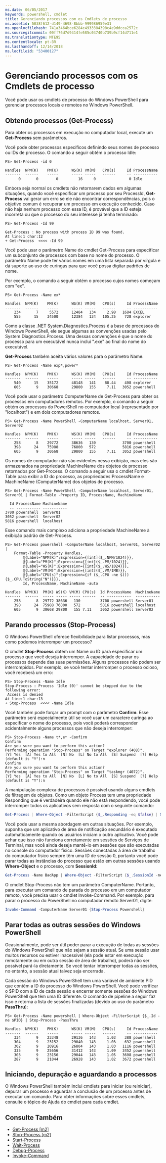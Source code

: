 ```yaml
---
ms.date: 06/05/2017
keywords: powershell, cmdlet
title: Gerenciando processos com os Cmdlets de processo
ms.assetid: 5038f612-d149-4698-8bbb-999986959e31
ms.openlocfilehash: 741a3464bce6284c4933384398c4e9ddcca2572c
ms.sourcegitcommit: 00ff76d7d9414fe585c04740b739b9cf14d711e1
ms.translationtype: MTE95
ms.contentlocale: pt-BR
ms.lasthandoff: 12/14/2018
ms.locfileid: "53400127"
---
```

# <a name="managing-processes-with-process-cmdlets"></a>Gerenciando processos com os Cmdlets de processo

Você pode usar os cmdlets de processo do Windows PowerShell para gerenciar processos locais e remotos no Windows PowerShell.

## <a name="getting-processes-get-process"></a>Obtendo processos (Get-Process)

Para obter os processos em execução no computador local, execute um **Get-Process** sem parâmetros.

Você pode obter processos específicos definindo seus nomes de processo ou IDs de processo. O comando a seguir obtém o processo Idle:

```
PS> Get-Process -id 0

Handles  NPM(K)    PM(K)      WS(K) VM(M)   CPU(s)     Id ProcessName
-------  ------    -----      ----- -----   ------     -- -----------
      0       0        0         16     0               0 Idle
```

Embora seja normal os cmdlets não retornarem dados em algumas situações, quando você especificar um processo por seu ProcessId, **Get-Process** vai gerar um erro se ele não encontrar correspondências, pois o objetivo comum é recuperar um processo em execução conhecido. Caso não haja nenhum processo com essa ID, é provável que a ID esteja incorreta ou que o processo do seu interesse já tenha terminado:

```
PS> Get-Process -Id 99

Get-Process : No process with process ID 99 was found.
At line:1 char:12
+ Get-Process  <<<< -Id 99
```

Você pode usar o parâmetro Name do cmdlet Get-Process para especificar um subconjunto de processos com base no nome do processo. O parâmetro Name pode ter vários nomes em uma lista separada por vírgula e dá suporte ao uso de curingas para que você possa digitar padrões de nome.

Por exemplo, o comando a seguir obtém o processo cujos nomes começam com "ex".

```
PS> Get-Process -Name ex*

Handles  NPM(K)    PM(K)      WS(K) VM(M)   CPU(s)     Id ProcessName
-------  ------    -----      ----- -----   ------     -- -----------
    234       7     5572      12484   134     2.98   1684 EXCEL
    555      15    34500      12384   134   105.25    728 explorer
```

Como a classe .NET System.Diagnostics.Process é a base de processos do Windows PowerShell, ele segue algumas as convenções usadas pelo System.Diagnostics.Process. Uma dessas convenções é que o nome do processo para um executável nunca inclui ".exe" ao final do nome do executável.

**Get-Process** também aceita vários valores para o parâmetro Name.

```
PS> Get-Process -Name exp*,power*

Handles  NPM(K)    PM(K)      WS(K) VM(M)   CPU(s)     Id ProcessName
-------  ------    -----      ----- -----   ------     -- -----------
    540      15    35172      48148   141    88.44    408 explorer
    605       9    30668      29800   155     7.11   3052 powershell
```

Você pode usar o parâmetro ComputerName de Get-Process para obter os processos em computadores remotos. Por exemplo, o comando a seguir obtém os processos do PowerShell no computador local (representado por "localhost") e em dois computadores remotos.

```
PS> Get-Process -Name PowerShell -ComputerName localhost, Server01, Server02

Handles  NPM(K)    PM(K)      WS(K) VM(M)   CPU(s)     Id ProcessName
-------  ------    -----      ----- -----   ------     -- -----------
    258       8    29772      38636   130            3700 powershell
    398      24    75988      76800   572            5816 powershell
    605       9    30668      29800   155     7.11   3052 powershell
```

Os nomes de computador não são evidentes nessa exibição, mas eles são armazenados na propriedade MachineName dos objetos de processo retornados por Get-Process. O comando a seguir usa o cmdlet Format-Table para exibir a ID do processo, as propriedades ProcessName e MachineName (ComputerName) dos objetos de processo.

```
PS> Get-Process -Name PowerShell -ComputerName localhost, Server01, Server01 | Format-Table -Property ID, ProcessName, MachineName

  Id ProcessName MachineName
  -- ----------- -----------
3700 powershell  Server01
3052 powershell  Server02
5816 powershell  localhost
```

Esse comando mais complexo adiciona a propriedade MachineName à exibição padrão de Get-Process.

```
PS> Get-Process powershell -ComputerName localhost, Server01, Server02 |
    Format-Table -Property Handles,
        @{Label="NPM(K)";Expression={[int]($_.NPM/1024)}},
        @{Label="PM(K)";Expression={[int]($_.PM/1024)}},
        @{Label="WS(K)";Expression={[int]($_.WS/1024)}},
        @{Label="VM(M)";Expression={[int]($_.VM/1MB)}},
        @{Label="CPU(s)";Expression={if ($_.CPU -ne $()){$_.CPU.ToString("N")}}},
        Id, ProcessName, MachineName -auto

Handles  NPM(K)  PM(K) WS(K) VM(M) CPU(s)  Id ProcessName  MachineName
-------  ------  ----- ----- ----- ------  -- -----------  -----------
    258       8  29772 38636   130         3700 powershell Server01
    398      24  75988 76800   572         5816 powershell localhost
    605       9  30668 29800   155 7.11    3052 powershell Server02
```

## <a name="stopping-processes-stop-process"></a>Parando processos (Stop-Process)

O Windows PowerShell oferece flexibilidade para listar processos, mas como podemos interromper um processo?

O cmdlet **Stop-Process** obtém um Name ou ID para especificar um processo que você deseja interromper. A capacidade de parar os processos depende das suas permissões. Alguns processos não podem ser interrompidos. Por exemplo, se você tentar interromper o processo ocioso, você receberá um erro:

```
PS> Stop-Process -Name Idle
Stop-Process : Process 'Idle (0)' cannot be stopped due to the following error:
 Access is denied
At line:1 char:13
+ Stop-Process  <<<< -Name Idle
```

Você também pode forçar um prompt com o parâmetro **Confirm**. Esse parâmetro será especialmente útil se você usar um caractere curinga ao especificar o nome do processo, pois você poderá corresponder acidentalmente alguns processos que não deseja interromper:

```
PS> Stop-Process -Name t*,e* -Confirm
Confirm
Are you sure you want to perform this action?
Performing operation "Stop-Process" on Target "explorer (408)".
[Y] Yes  [A] Yes to All  [N] No  [L] No to All  [S] Suspend  [?] Help
(default is "Y"):n
Confirm
Are you sure you want to perform this action?
Performing operation "Stop-Process" on Target "taskmgr (4072)".
[Y] Yes  [A] Yes to All  [N] No  [L] No to All  [S] Suspend  [?] Help
(default is "Y"):n
```

A manipulação complexa de processos é possível usando alguns cmdlets de filtragem de objetos. Como um objeto Process tem uma propriedade Responding que é verdadeira quando ele não está respondendo, você pode interromper todos os aplicativos sem resposta com o seguinte comando:

```powershell
Get-Process | Where-Object -FilterScript {$_.Responding -eq $false} | Stop-Process
```

Você pode usar a mesma abordagem em outras situações. Por exemplo, suponha que um aplicativo de área de notificação secundário é executado automaticamente quando os usuários iniciam o outro aplicativo. Você pode achar que isso não funciona corretamente em sessões de Serviços de Terminal, mas você ainda deseja mantê-lo em sessões que são executadas no console do computador físico. Sessões conectadas à área de trabalho do computador físico sempre têm uma ID de sessão 0, portanto você pode parar todas as instâncias do processo que estão em outras sessões usando **Where-Object** e o processo, com **SessionId**:

```powershell
Get-Process -Name BadApp | Where-Object -FilterScript {$_.SessionId -neq 0} | Stop-Process
```

O cmdlet Stop-Process não tem um parâmetro ComputerName. Portanto, para executar um comando de parada do processo em um computador remoto, você precisa usar o cmdlet Invoke-Command. Por exemplo, para parar o processo do PowerShell no computador remoto Server01, digite:

```powershell
Invoke-Command -ComputerName Server01 {Stop-Process Powershell}
```

## <a name="stopping-all-other-windows-powershell-sessions"></a>Parar todas as outras sessões do Windows PowerShell

Ocasionalmente, pode ser útil poder parar a execução de todas as sessões do Windows PowerShell que não sejam a sessão atual. Se uma sessão usar muitos recursos ou estiver inacessível (ela pode estar em execução remotamente ou em outra sessão de área de trabalho), poderá não ser possível pará-la diretamente. Se você tentar interromper todas as sessões, no entanto, a sessão atual talvez seja encerrada.

Cada sessão do Windows PowerShell tem uma variável de ambiente PID que contém a ID do processo do Windows PowerShell. Você pode verificar o $PID com a ID de cada sessão e encerrar somente sessões do Windows PowerShell que têm uma ID diferente. O comando de pipeline a seguir faz isso e retorna a lista de sessões finalizadas (devido ao uso do parâmetro **PassThru**):

```
PS> Get-Process -Name powershell | Where-Object -FilterScript {$_.Id -ne $PID} | Stop-Process -PassThru

Handles  NPM(K)    PM(K)      WS(K) VM(M)   CPU(s)     Id ProcessName
-------  ------    -----      ----- -----   ------     -- -----------
    334       9    23348      29136   143     1.03    388 powershell
    304       9    23152      29040   143     1.03    632 powershell
    302       9    20916      26804   143     1.03   1116 powershell
    335       9    25656      31412   143     1.09   3452 powershell
    303       9    23156      29044   143     1.05   3608 powershell
    287       9    21044      26928   143     1.02   3672 powershell
```

## <a name="starting-debugging-and-waiting-for-processes"></a>Iniciando, depuração e aguardando a processos

O Windows PowerShell também inclui cmdlets para iniciar (ou reiniciar), depurar um processo e aguardar a conclusão de um processo antes de executar um comando. Para obter informações sobre esses cmdlets, consulte o tópico de Ajuda do cmdlet para cada cmdlet.

## <a name="see-also"></a>Consulte Também

- [Get-Process [m2]](https://technet.microsoft.com/en-us/library/27a05dbd-4b69-48a3-8d55-b295f6225f15)
- [Stop-Process [m2]](https://technet.microsoft.com/en-us/library/12454238-9881-457a-bde4-fb6cd124deec)
- [Start-Process](https://technet.microsoft.com/en-us/library/41a7e43c-9bb3-4dc2-8b0c-f6c32962e72c)
- [Wait-Process](https://technet.microsoft.com/en-us/library/9222af7a-789d-4a09-aa90-09d7c256c799)
- [Debug-Process](https://technet.microsoft.com/en-us/library/eea1dace-3913-4dbd-b659-5a94a610eee1)
- [Invoke-Command](https://technet.microsoft.com/en-us/library/22fd98ba-1874-492e-95a5-c069467b8462)
